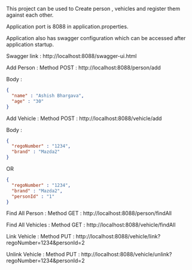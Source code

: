 This project can be used to Create person , vehicles and register them against each other.


Application port is 8088 in application.properties.

Application also has swagger configuration which can be accessed after application startup.

Swagger link : http://localhost:8088/swagger-ui.html


Add Person : Method POST : http://localhost:8088/person/add

Body :

```json
{
  "name" : "Ashish Bhargava",
  "age" : "30"
}
```

Add Vehicle : Method POST : http://localhost:8088/vehicle/add

Body :
```json
{
  "regoNumber" : "1234",
  "brand" : "Mazda2"
}
```

OR 
```json
{
  "regoNumber" : "1234",
  "brand" : "Mazda2",
  "personId" : "1"
}
```

Find All Person : Method GET : http://localhost:8088/person/findAll

Find All Vehicles : Method GET : http://localhost:8088/vehicle/findAll


Link Vehicle : Method PUT : http://localhost:8088/vehicle/link?regoNumber=1234&personId=2

Unlink Vehicle : Method PUT : http://localhost:8088/vehicle/unlink?regoNumber=1234&personId=2
